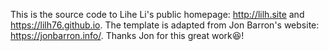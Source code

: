 This is the source code to Lihe Li's public homepage: http://lilh.site and https://lilh76.github.io. The template is adapted from Jon Barron's website: https://jonbarron.info/. Thanks Jon for this great work😆!
